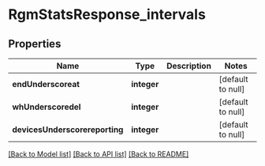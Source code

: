 # RgmStatsResponse_intervals

## Properties
Name | Type | Description | Notes
------------ | ------------- | ------------- | -------------
**endUnderscoreat** | **integer** |  | [default to null]
**whUnderscoredel** | **integer** |  | [default to null]
**devicesUnderscorereporting** | **integer** |  | [default to null]

[[Back to Model list]](../README.md#documentation-for-models) [[Back to API list]](../README.md#documentation-for-api-endpoints) [[Back to README]](../README.md)


